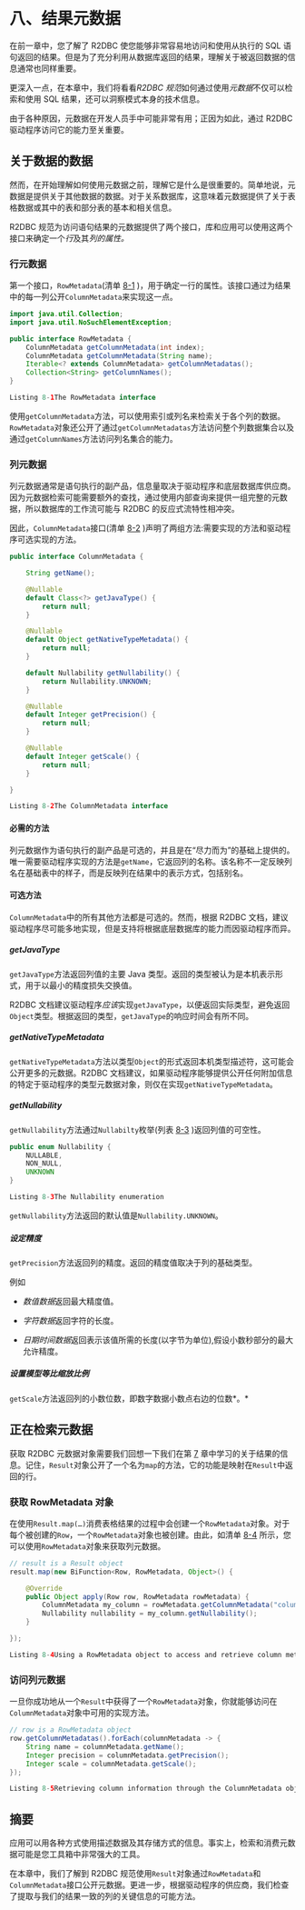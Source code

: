 # 八、结果元数据

在前一章中，您了解了 R2DBC 使您能够非常容易地访问和使用从执行的 SQL 语句返回的结果。但是为了充分利用从数据库返回的结果，理解关于被返回数据的信息通常也同样重要。

更深入一点，在本章中，我们将看看*R2DBC 规范*如何通过使用*元数据*不仅可以检索和使用 SQL 结果，还可以洞察模式本身的技术信息。

由于各种原因，元数据在开发人员手中可能非常有用；正因为如此，通过 R2DBC 驱动程序访问它的能力至关重要。

## 关于数据的数据

然而，在开始理解如何使用元数据之前，理解它是什么是很重要的。简单地说，元数据是提供关于其他数据的数据。对于关系数据库，这意味着元数据提供了关于表格数据或其中的表和部分表的基本和相关信息。

R2DBC 规范为访问语句结果的元数据提供了两个接口，库和应用可以使用这两个接口来确定一个*行*及其*列的属性。*

### 行元数据

第一个接口，`RowMetadata`(清单 [8-1](#PC1) )，用于确定一行的属性。该接口通过为结果中的每一列公开`ColumnMetadata`来实现这一点。

```java
import java.util.Collection;
import java.util.NoSuchElementException;

public interface RowMetadata {
    ColumnMetadata getColumnMetadata(int index);
    ColumnMetadata getColumnMetadata(String name);
    Iterable<? extends ColumnMetadata> getColumnMetadatas();
    Collection<String> getColumnNames();
}

Listing 8-1The RowMetadata interface

```

使用`getColumnMetadata`方法，可以使用索引或列名来检索关于各个列的数据。`RowMetadata`对象还公开了通过`getColumnMetadatas`方法访问整个列数据集合以及通过`getColumnNames`方法访问列名集合的能力。

### 列元数据

列元数据通常是语句执行的副产品，信息量取决于驱动程序和底层数据库供应商。因为元数据检索可能需要额外的查找，通过使用内部查询来提供一组完整的元数据，所以数据库的工作流可能与 R2DBC 的反应式流特性相冲突。

因此，`ColumnMetadata`接口(清单 [8-2](#PC2) )声明了两组方法:需要实现的方法和驱动程序可选实现的方法。

```java
public interface ColumnMetadata {

    String getName();

    @Nullable
    default Class<?> getJavaType() {
        return null;
    }

    @Nullable
    default Object getNativeTypeMetadata() {
        return null;
    }

    default Nullability getNullability() {
        return Nullability.UNKNOWN;
    }

    @Nullable
    default Integer getPrecision() {
        return null;
    }

    @Nullable
    default Integer getScale() {
        return null;
    }

}

Listing 8-2The ColumnMetadata interface

```

#### 必需的方法

列元数据作为语句执行的副产品是可选的，并且是在“尽力而为”的基础上提供的。唯一需要驱动程序实现的方法是`getName`，它返回列的名称。该名称不一定反映列名在基础表中的样子，而是反映列在结果中的表示方式，包括别名。

#### 可选方法

`ColumnMetadata`中的所有其他方法都是可选的。然而，根据 R2DBC 文档，建议驱动程序尽可能多地实现，但是支持将根据底层数据库的能力而因驱动程序而异。

##### getJavaType

`getJavaType`方法返回列值的主要 Java 类型。返回的类型被认为是本机表示形式，用于以最小的精度损失交换值。

R2DBC 文档建议驱动程序*应该*实现`getJavaType`，以便返回实际类型，避免返回`Object`类型。根据返回的类型，`getJavaType`的响应时间会有所不同。

##### getNativeTypeMetadata

`getNativeTypeMetadata`方法以类型`Object`的形式返回本机类型描述符，这可能会公开更多的元数据。R2DBC 文档建议，如果驱动程序能够提供公开任何附加信息的特定于驱动程序的类型元数据对象，则仅在实现`getNativeTypeMetadata`。

##### getNullability

`getNullability`方法通过`Nullabilty`枚举(列表 [8-3](#PC3) )返回列值的可空性。

```java
public enum Nullability {
    NULLABLE,
    NON_NULL,
    UNKNOWN
}

Listing 8-3The Nullability enumeration

```

`getNullability`方法返回的默认值是`Nullability.UNKNOWN`。

##### 设定精度

`getPrecision`方法返回列的精度。返回的精度值取决于列的基础类型。

例如

*   *数值数据*返回最大精度值。

*   *字符数据*返回字符的长度。

*   *日期时间数据*返回表示该值所需的长度(以字节为单位),假设小数秒部分的最大允许精度。

##### 设置模型等比缩放比例

`getScale`方法返回列的小数位数，即数字数据小数点右边的位数*。*

## 正在检索元数据

获取 R2DBC 元数据对象需要我们回想一下我们在第 [7](07.html) 章中学习的关于结果的信息。记住，`Result`对象公开了一个名为`map`的方法，它的功能是映射在`Result`中返回的行。

### 获取 RowMetadata 对象

在使用`Result.map(…)`消费表格结果的过程中会创建一个`RowMetadata`对象。对于每个被创建的`Row`，一个`RowMetadata`对象也被创建。由此，如清单 [8-4](#PC4) 所示，您可以使用`RowMetadata`对象来获取列元数据。

```java
// result is a Result object
result.map(new BiFunction<Row, RowMetadata, Object>() {

    @Override
    public Object apply(Row row, RowMetadata rowMetadata) {
        ColumnMetadata my_column = rowMetadata.getColumnMetadata("column_name");
        Nullability nullability = my_column.getNullability();
    }

});

Listing 8-4Using a RowMetadata object to access and retrieve column metadata

```

### 访问列元数据

一旦你成功地从一个`Result`中获得了一个`RowMetadata`对象，你就能够访问在`ColumnMetadata`对象中可用的实现方法。

```java
// row is a RowMetadata object
row.getColumnMetadatas().forEach(columnMetadata -> {
    String name = columnMetadata.getName();
    Integer precision = columnMetadata.getPrecision();
    Integer scale = columnMetadata.getScale();
});

Listing 8-5Retrieving column information through the ColumnMetadata object

```

## 摘要

应用可以用各种方式使用描述数据及其存储方式的信息。事实上，检索和消费元数据可能是您工具箱中非常强大的工具。

在本章中，我们了解到 R2DBC 规范使用`Result`对象通过`RowMetadata`和`ColumnMetadata`接口公开元数据。更进一步，根据驱动程序的供应商，我们检查了提取与我们的结果一致的列的关键信息的可能方法。